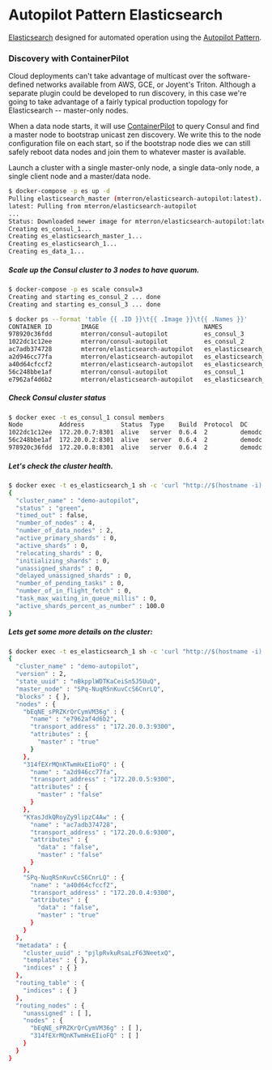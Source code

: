 Autopilot Pattern Elasticsearch
==========

[Elasticsearch](https://www.elastic.co/products) designed for automated operation using the [Autopilot Pattern](http://autopilotpattern.io/).

### Discovery with ContainerPilot
Cloud deployments can't take advantage of multicast over the software-defined networks available from AWS, GCE, or Joyent's Triton. Although a separate plugin could be developed to run discovery, in this case we're going to take advantage of a fairly typical production topology for Elasticsearch -- master-only nodes.

When a data node starts, it will use [ContainerPilot](https://github.com/joyent/containerpilot) to query Consul and find a master node to bootstrap unicast zen discovery. We write this to the node configuration file on each start, so if the bootstrap node dies we can still safely reboot data nodes and join them to whatever master is available.

Launch a cluster with a single master-only node, a single data-only node, a single client node and a master/data node.

```bash
$ docker-compose -p es up -d
Pulling elasticsearch_master (mterron/elasticsearch-autopilot:latest)...
latest: Pulling from mterron/elasticsearch-autopilot
...
Status: Downloaded newer image for mterron/elasticsearch-autopilot:latest
Creating es_consul_1...
Creating es_elasticsearch_master_1...
Creating es_elasticsearch_1...
Creating es_data_1...
```

##### Scale up the Consul cluster to 3 nodes to have quorum.
```bash
$ docker-compose -p es scale consul=3
Creating and starting es_consul_2 ... done
Creating and starting es_consul_3 ... done

$ docker ps --format 'table {{ .ID }}\t{{ .Image }}\t{{ .Names }}'
CONTAINER ID        IMAGE                             NAMES
978920c36fdd        mterron/consul-autopilot          es_consul_3
1022dc1c12ee        mterron/consul-autopilot          es_consul_2
ac7adb374728        mterron/elasticsearch-autopilot   es_elasticsearch_client_1
a2d946cc77fa        mterron/elasticsearch-autopilot   es_elasticsearch_data_1
a40d64cfccf2        mterron/elasticsearch-autopilot   es_elasticsearch_master_1
56c248bbe1af        mterron/consul-autopilot          es_consul_1
e7962af4d6b2        mterron/elasticsearch-autopilot   es_elasticsearch_1
```

##### Check Consul cluster status
```bash
$ docker exec -t es_consul_1 consul members
Node          Address          Status  Type    Build  Protocol  DC
1022dc1c12ee  172.20.0.7:8301  alive   server  0.6.4  2         demodc
56c248bbe1af  172.20.0.2:8301  alive   server  0.6.4  2         demodc
978920c36fdd  172.20.0.8:8301  alive   server  0.6.4  2         demodc
```

##### Let's check the cluster health.
```bash
$ docker exec -t es_elasticsearch_1 sh -c 'curl "http://$(hostname -i):9200/_cluster/health?pretty=true"'
{
  "cluster_name" : "demo-autopilot",
  "status" : "green",
  "timed_out" : false,
  "number_of_nodes" : 4,
  "number_of_data_nodes" : 2,
  "active_primary_shards" : 0,
  "active_shards" : 0,
  "relocating_shards" : 0,
  "initializing_shards" : 0,
  "unassigned_shards" : 0,
  "delayed_unassigned_shards" : 0,
  "number_of_pending_tasks" : 0,
  "number_of_in_flight_fetch" : 0,
  "task_max_waiting_in_queue_millis" : 0,
  "active_shards_percent_as_number" : 100.0
}
```

##### Lets get some more details on the cluster:
```bash
$ docker exec -t es_elasticsearch_1 sh -c 'curl "http://$(hostname -i):9200/_cluster/state?pretty=true"' 
{
  "cluster_name" : "demo-autopilot",
  "version" : 2,
  "state_uuid" : "nBkpplWDTKaCeiSn5J5UuQ",
  "master_node" : "SPq-NuqRSnKuvCcS6CnrLQ",
  "blocks" : { },
  "nodes" : {
    "bEqNE_sPRZKrQrCymVM36g" : {
      "name" : "e7962af4d6b2",
      "transport_address" : "172.20.0.3:9300",
      "attributes" : {
        "master" : "true"
      }
    },
    "314fEXrMQnKTwmHxEIioFQ" : {
      "name" : "a2d946cc77fa",
      "transport_address" : "172.20.0.5:9300",
      "attributes" : {
        "master" : "false"
      }
    },
    "KYasJdkQRoyZy9lipzC4Aw" : {
      "name" : "ac7adb374728",
      "transport_address" : "172.20.0.6:9300",
      "attributes" : {
        "data" : "false",
        "master" : "false"
      }
    },
    "SPq-NuqRSnKuvCcS6CnrLQ" : {
      "name" : "a40d64cfccf2",
      "transport_address" : "172.20.0.4:9300",
      "attributes" : {
        "data" : "false",
        "master" : "true"
      }
    }
  },
  "metadata" : {
    "cluster_uuid" : "pjlpRvkuRsaLzF63NeetxQ",
    "templates" : { },
    "indices" : { }
  },
  "routing_table" : {
    "indices" : { }
  },
  "routing_nodes" : {
    "unassigned" : [ ],
    "nodes" : {
      "bEqNE_sPRZKrQrCymVM36g" : [ ],
      "314fEXrMQnKTwmHxEIioFQ" : [ ]
    }
  }
}
```
